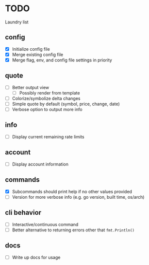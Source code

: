 # TODO
Laundry list

## config
- [x] Initialize config file
- [x] Merge existing config file
- [x] Merge flag, env, and config file settings in priority

## quote
- [ ] Better output view
  - [ ] Possibly render from template
- [ ] Colorize/symbolize delta changes
- [ ] Simple quote by default (symbol, price, change, date)
- [ ] Verbose option to output more info

## info
- [ ] Display current remaining rate limits

## account
- [ ] Display account information

## commands
- [x] Subcommands should print help if no other values provided
- [ ] Version for more verbose info (e.g. go version, built time, os/arch)

## cli behavior
- [ ] Interactive/continuous command
- [ ] Better alternative to returning errors other that `fmt.Println()`

## docs
- [ ] Write up docs for usage
